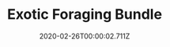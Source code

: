 ---
templateKey: blog-post
featuredpost: false
date: 2020-02-26T00:00:02.711Z
featuredimage: /img/Exotic_Foraging_Bundle.png
title: Exotic Foraging Bundle
description: Craft Room
reward: Autumns Bounty (5)
tags:
  - Coconut
  - Cactus Fruit
  - Cave Carrot
  - Red Mushroom
  - Purple Mushroom
  - Maple SyrupOak Resin
  - Pine Tar
  - Morel
  - bundles
---